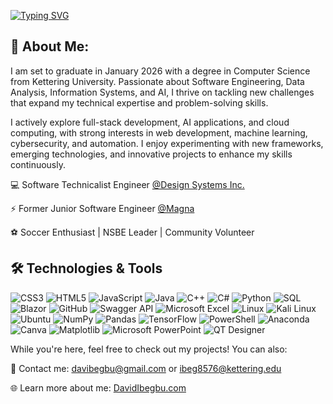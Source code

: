 [![Typing SVG](https://readme-typing-svg.demolab.com/?lines=Hi+there+👋;I'm+David+nice+to+meet+you+😉)](https://git.io/typing-svg)

## 🌟 About Me:

I am set to graduate in January 2026 with a degree in Computer Science from Kettering University. Passionate about Software Engineering, Data Analysis, Information Systems, and AI, I thrive on tackling new challenges that expand my technical expertise and problem-solving skills.

I actively explore full-stack development, AI applications, and cloud computing, with strong interests in web development, machine learning, cybersecurity, and automation. I enjoy experimenting with new frameworks, emerging technologies, and innovative projects to enhance my skills continuously.

💻 Software Technicalist Engineer [@Design Systems Inc.](https://www.ds-mfgengineering.com/)

⚡ Former Junior Software Engineer [@Magna](https://www.magna.com/)

⚽ Soccer Enthusiast | NSBE Leader | Community Volunteer

## 🛠 Technologies & Tools

![CSS3](https://img.shields.io/badge/css3-%231572B6.svg?style=for-the-badge&logo=css3&logoColor=white)
![HTML5](https://img.shields.io/badge/html5-%23E34F26.svg?style=for-the-badge&logo=html5&logoColor=white)
![JavaScript](https://img.shields.io/badge/javascript-%23323330.svg?style=for-the-badge&logo=javascript&logoColor=%23F7DF1E)
![Java](https://img.shields.io/badge/java-%23007396.svg?style=for-the-badge&logo=java&logoColor=white)
![C++](https://img.shields.io/badge/c%2B%2B-%2300599C.svg?style=for-the-badge&logo=c%2B%2B&logoColor=white)
![C#](https://img.shields.io/badge/csharp-%23239120.svg?style=for-the-badge&logo=csharp&logoColor=white)
![Python](https://img.shields.io/badge/python-3670A0?style=for-the-badge&logo=python&logoColor=ffdd54)
![SQL](https://img.shields.io/badge/sql-%2300758F.svg?style=for-the-badge&logo=sqlite&logoColor=white)
![Blazor](https://img.shields.io/badge/blazor-%23512BD4.svg?style=for-the-badge&logo=blazor&logoColor=white)
![GitHub](https://img.shields.io/badge/github-%23121011.svg?style=for-the-badge&logo=github&logoColor=white)
![Swagger API](https://img.shields.io/badge/swagger-%2385EA2D.svg?style=for-the-badge&logo=swagger&logoColor=black)
![Microsoft Excel](https://img.shields.io/badge/microsoft%20excel-%23217346.svg?style=for-the-badge&logo=microsoft-excel&logoColor=white)
![Linux](https://img.shields.io/badge/linux-%23FCC624.svg?style=for-the-badge&logo=linux&logoColor=black)
![Kali Linux](https://img.shields.io/badge/kali%20linux-%23555777.svg?style=for-the-badge&logo=kalilinux&logoColor=white)
![Ubuntu](https://img.shields.io/badge/ubuntu-%23E95420.svg?style=for-the-badge&logo=ubuntu&logoColor=white)
![NumPy](https://img.shields.io/badge/numpy-%23013243.svg?style=for-the-badge&logo=numpy&logoColor=white)
![Pandas](https://img.shields.io/badge/pandas-%23150458.svg?style=for-the-badge&logo=pandas&logoColor=white)
![TensorFlow](https://img.shields.io/badge/tensorflow-%23FF6F00.svg?style=for-the-badge&logo=tensorflow&logoColor=white)
![PowerShell](https://img.shields.io/badge/powershell-%235391FE.svg?style=for-the-badge&logo=powershell&logoColor=white)
![Anaconda](https://img.shields.io/badge/anaconda-%2344A833.svg?style=for-the-badge&logo=anaconda&logoColor=white)
![Canva](https://img.shields.io/badge/canva-%2300C4CC.svg?style=for-the-badge&logo=canva&logoColor=white)
![Matplotlib](https://img.shields.io/badge/matplotlib-%23ffffff.svg?style=for-the-badge&logo=matplotlib&logoColor=black)
![Microsoft PowerPoint](https://img.shields.io/badge/microsoft%20powerpoint-%23D24726.svg?style=for-the-badge&logo=microsoft-powerpoint&logoColor=white)
![QT Designer](https://img.shields.io/badge/qt%20designer-%23341C75.svg?style=for-the-badge&logo=qt&logoColor=white)


While you're here, feel free to check out my projects! You can also:

📩 Contact me: davibegbu@gmail.com or ibeg8576@kettering.edu
              
🌐 Learn more about me: [DavidIbegbu.com](https://davibegbu.github.io/DavidIbegbu.com/)
